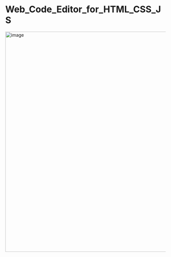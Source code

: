 # Web_Code_Editor_for_HTML_CSS_JS
<img width="786" height="691" alt="image" src="https://github.com/user-attachments/assets/38828b3e-30cd-4e9b-bc8f-b204aff5ac6c" />

